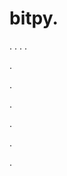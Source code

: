 # bitpy.
.
.
.
.












.






















































.
























.



























.

















































































.































































.

































































